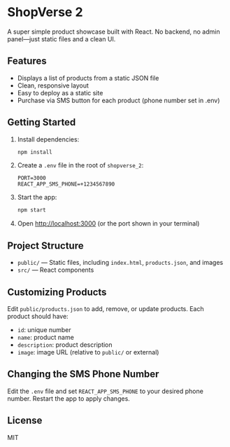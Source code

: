 # ShopVerse 2

A super simple product showcase built with React. No backend, no admin panel—just static files and a clean UI.

## Features
- Displays a list of products from a static JSON file
- Clean, responsive layout
- Easy to deploy as a static site
- Purchase via SMS button for each product (phone number set in .env)

## Getting Started

1. Install dependencies:
   ```bash
   npm install
   ```
2. Create a `.env` file in the root of `shopverse_2`:
   ```env
   PORT=3000
   REACT_APP_SMS_PHONE=+1234567890
   ```
3. Start the app:
   ```bash
   npm start
   ```
4. Open [http://localhost:3000](http://localhost:3000) (or the port shown in your terminal)

## Project Structure
- `public/` — Static files, including `index.html`, `products.json`, and images
- `src/` — React components

## Customizing Products
Edit `public/products.json` to add, remove, or update products. Each product should have:
- `id`: unique number
- `name`: product name
- `description`: product description
- `image`: image URL (relative to `public/` or external)

## Changing the SMS Phone Number
Edit the `.env` file and set `REACT_APP_SMS_PHONE` to your desired phone number. Restart the app to apply changes.

## License
MIT 